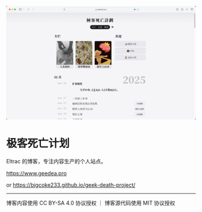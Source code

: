 ![](screenshot.png)

# 极客死亡计划

Eltrac 的博客，专注内容生产的个人站点。

https://www.geedea.pro

or https://bigcoke233.github.io/geek-death-project/

---

博客内容使用 CC BY-SA 4.0 协议授权 ｜ 博客源代码使用 MIT 协议授权
